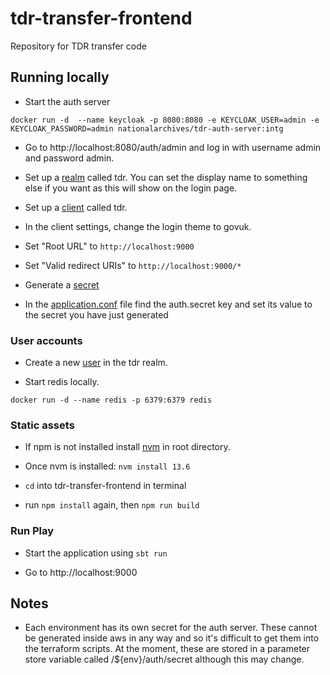 # tdr-transfer-frontend
Repository for TDR transfer code

## Running locally

* Start the auth server

`docker run -d  --name keycloak -p 8080:8080 -e KEYCLOAK_USER=admin -e KEYCLOAK_PASSWORD=admin nationalarchives/tdr-auth-server:intg`
* Go to http://localhost:8080/auth/admin and log in with username admin and password admin.

* Set up a [realm](https://www.keycloak.org/docs/latest/getting_started/index.html#creating-a-realm-and-user) called tdr. You can set the display name to something else if you want as this will show on the login page.

* Set up a [client](https://www.keycloak.org/docs/latest/server_admin/#oidc-clients) called tdr.

* In the client settings, change the login theme to govuk.

* Set "Root URL" to `http://localhost:9000`

* Set "Valid redirect URIs" to `http://localhost:9000/*`

* Generate a [secret](https://www.keycloak.org/docs/latest/server_admin/#_client-credentials)

* In the [application.conf](conf/application.conf) file find the auth.secret key and set its value to the secret you have just generated

### User accounts

* Create a new [user](https://www.keycloak.org/docs/latest/getting_started/index.html#_create-new-user) in the tdr realm.

* Start redis locally.

`docker run -d --name redis -p 6379:6379 redis`

### Static assets

* If npm is not installed install [nvm](https://github.com/nvm-sh/nvm) in root directory.

* Once nvm is installed:
    `nvm install 13.6`

* `cd` into tdr-transfer-frontend in terminal

* run  `npm install` again, then `npm run build`

### Run Play

* Start the application using `sbt run`

* Go to http://localhost:9000

## Notes
* Each environment has its own secret for the auth server. These cannot be generated inside aws in any way and so it's difficult to get them into the terraform scripts. At the moment, these are stored in a parameter store variable called /${env}/auth/secret although this may change.